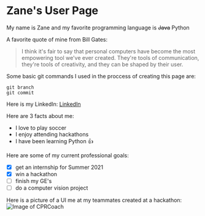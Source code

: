 # Zane's User Page

My name is Zane and my favorite programming language is ~~Java~~ Python

A favorite quote of mine from Bill Gates:
>I think it's fair to say that personal computers have become the most empowering tool we've ever created. They're tools of communication, they're tools of creativity, and they can be shaped by their user.

Some basic git commands I used in the proccess of creating this page are:
```
git branch
git commit
```

Here is my LinkedIn:
[LinkedIn](https://www.linkedin.com/in/zanecalini/)

Here are 3 facts about me:
- I love to play soccer
- I enjoy attending hackathons
- I have been learning Python :+1:


Here are some of my current professional goals:
- [x] get an internship for Summer 2021
- [x] win a hackathon
- [ ] finish my GE's 
- [ ] do a computer vision project

Here is a picture of a UI me at my teammates created at a hackathon:
![Image of CPRCoach](https://challengepost-s3-challengepost.netdna-ssl.com/photos/production/software_photos/000/872/696/datas/original.png)





